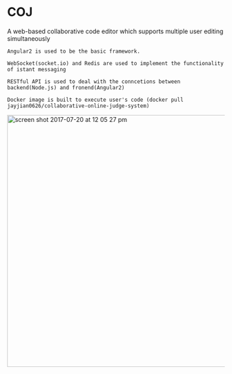# COJ

A web-based collaborative code editor which supports multiple user editing simultaneously 

  
	Angular2 is used to be the basic framework.
  
	WebSocket(socket.io) and Redis are used to implement the functionality of istant messaging
  
	RESTful API is used to deal with the conncetions between backend(Node.js) and fronend(Angular2)
  
	Docker image is built to execute user's code (docker pull jayjian0626/collaborative-online-judge-system)
	

<img width="582" alt="screen shot 2017-07-20 at 12 05 27 pm" src="https://user-images.githubusercontent.com/14023214/28545648-abad7876-707c-11e7-82f9-6193884147bb.png">



